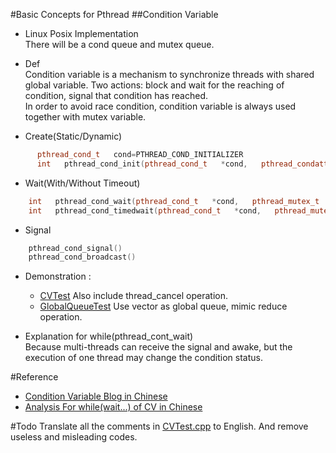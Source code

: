 #Basic Concepts for Pthread
##Condition Variable
- Linux Posix Implementation  
There will be a cond queue and mutex queue.  

- Def  
Condition variable is a mechanism to synchronize threads with shared global variable. Two actions:
block and wait for the reaching of condition, signal that condition has reached.  
In order to avoid race condition, condition variable is always used together with mutex variable.

- Create(Static/Dynamic)  
```cpp
      pthread_cond_t   cond=PTHREAD_COND_INITIALIZER
      int   pthread_cond_init(pthread_cond_t   *cond,   pthread_condattr_t   *cond_attr)    
```

- Wait(With/Without Timeout)  
```cpp
    int   pthread_cond_wait(pthread_cond_t   *cond,   pthread_mutex_t   *mutex)   
    int   pthread_cond_timedwait(pthread_cond_t   *cond,   pthread_mutex_t   *mutex,   const   struct   timespec   *abstime)    
```

- Signal  
```cpp
    pthread_cond_signal()
    pthread_cond_broadcast()
```

- Demonstration :
  - [CVTest](./CVTest.cpp)  Also include thread_cancel operation.
  - [GlobalQueueTest](./CVTest2GlobalQueue.cpp) Use vector as global queue, mimic reduce operation.

- Explanation for while(pthread_cont_wait)  
  Because multi-threads can receive the signal and awake, but the execution of one thread may change the condition status.

#Reference  
- [Condition Variable Blog in Chinese](http://blog.csdn.net/hairetz/article/details/4535920)
- [Analysis For while(wait...) of CV in Chinese](http://www.cppblog.com/izualzhy/archive/2011/11/14/160120.html)

#Todo
Translate all the comments in [CVTest.cpp](./CVTest.cpp) to English. And remove useless and misleading codes.